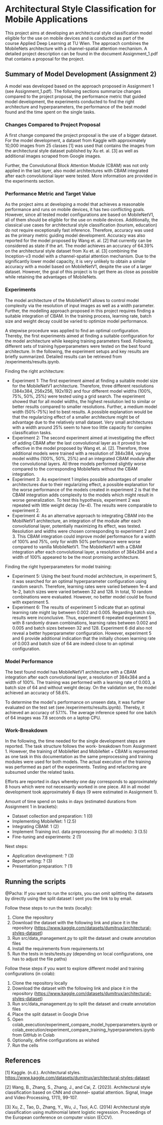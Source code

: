 # Architectural Style Classification for Mobile Applications

This project aims at developing an architectural style classification model eligible for the use on mobile devices and 
is conducted as part of the course Applied Deep Learning at TU Wien. The approach combines the MobileNets architecture 
with a channel-spatial attention mechanism. A detailed project description can be found in the document 
Assignment_1.pdf that contains a proposal for the project.


## Summary of Model Development (Assignment 2)
A model was developed based on the approach proposed in Assignment 1 (see Assignment_1.pdf). The following sections 
summarize changes compared to the project proposal, the performance metric that guided model development, the experiments 
conducted to find the right architecture and hyperparameters, the performance of the best model found and the time 
spent on the single tasks.

### Changes Compared to Project Proposal 
A first change compared the project proposal is the use of a bigger dataset. For the model development, a dataset from 
Kaggle with approximately 10,000 images from 25 classes [1] was used that contains the images from the architectural 
style dataset published by Xu et. al. [3] as well as additional images scraped from Google images. 

Further, the Convolutional Block Attention Module (CBAM) was not only applied in the last layer, also model 
architectures with CBAM integrated after each convolutional layer were tested. More information are provided in the 
experiments section.

### Performance Metric and Target Value
As the project aims at developing a model that achieves a reasonable performance and runs on mobile devices, it has two 
conflicting goals. However, since all tested model configurations are based on MobileNetV1, all of them should be 
eligible for the use on mobile devices. Additionally, the classical use cases for architectural style classification
(tourism, education) do not require exceptionally fast inference. Therefore, accuracy was used as the primary metric 
guiding model development. Accuracy was also reported for the model proposed by Wang et. al. [2] that 
currently can be considered as state if the art. The model achieves an accuracy of 64.39% on the architectural 
style dataset from Xu et. al. [3] combining the Inception-v3 model with a channel-spatial attention mechanism. Due to 
the significantly lower model capacity, it is very unlikely to obtain a similar accuracy with a model based on 
MobileNetV1, despite the use of a larger dataset. However, the goal of this project is to get there as close as possible
while retaining the advantages of MobileNets.

### Experiments
The model architecture of the MobileNetV1 allows to control model complexity via the resolution of input images as well
as a width parameter. Further, the modelling approach proposed in this project requires finding a suitable integration
of CBAM. In the training process, learning rate, batch size and weight decay could be varied to optimize model 
performance.

A stepwise procedure was applied to find an optimal configuration. Thereby, the first experiments aimed at finding a 
suitable configuration for the model architecture while keeping training parameters fixed. Following, different sets of
training hyperparameters were tested on the best found architecture. In the following, the experiment setups and key
results are briefly summarized. Detailed results can be retrieved from /experiments/results.ipynb. 

Finding the right architecture:
* Experiment 1: The first experiment aimed at finding a suitable model size for the MobileNetV1 architecture. Therefore, 
three different resolutions (384x384, 256x256, 192x192) and four different model widths (100%, 75%, 50%, 25%) were 
tested using a grid search. The experiment showed that for all model widths, the highest resolution led to similar or 
better results compared to smaller resolutions. Further, a medium model width (50%-75%) led to best results. A possible 
explanation would be that the regularizing effect of a smaller architecture might be of advantage due to the relatively 
small dataset. Very small architectures with a width around 25% seem to have too little capacity for complex 
classification tasks. 
* Experiment 2: The second experiment aimed at investigating the effect of adding CBAM after the last convolutional 
layer as it proved to be effective in the model proposed by Wang et. al. [2]. Therefore, three additional models were 
trained with a resolution of 384x384, varying model widths (100%, 50%, 25%) and an integrated CBAM module after the 
convolutional layers. All three models performed slightly worse compared to the corresponding MobileNets without the 
CBAM integration. 
* Experiment 3: As experiment 1 implies possible advantages of smaller architectures due to their regularizing effect, 
a possible explanation for the worse performance of the models created in experiment 2 is that the CBAM integration adds
complexity to the models which might result in worse generalization. To test this hypothesis, experiment 2 was repeated 
with little weight decay (1e-4). The results were comparable to experiment 2.
* Experiment 4: As an alternative approach to integrating CBAM into the MobilNetV1 architecture, an integration of the 
module after each convolutional layer, potentially maximizing its effect, was tested. Resolution and widths were chosen 
corresponding to experiment 2 and 3. This CBAM integration could improve model performance for a width of 100% and 75%, 
only for width 50% performance were worse compared to vanilla MobileNetV1. The MobileNetV1 with a CBAM integration
after each convolutional layer, a resolution of 384x384 and a width of 100% appeared to be the most promising 
architecture. 

Finding the right hyperparameters for model training: 
* Experiment 5: Using the best found model architecture, in experiment 5, it was searched for an optimal hyperparameter
configuration using random search. Therefore, learning rates were varied between 1e-4 and 1e-2, batch sizes were varied 
between 32 and 128. In total, 10 random combinations were evaluated. However, no better model could be found with 
experiment 5.
* Experiment 6: The results of experiment 5 indicate that an optimal learning rate might lay between 0.002 and 0.005. 
Regarding batch size, results were inconclusive. Thus, experiment 6 repeated experiment 5 with 8 randomly drawn
combinations, learning rates between 0.002 and 0.005 and batch sizes between 32 and 128. Experiment 6 did also not 
reveal a better hyperparameter configuration. However, experiment 5 and 6 provide additional indication that the 
initially chosen learning rate of 0.003 and batch size of 64 are indeed close to an optimal configuration.

### Model Performance
The best found model has MobileNetV1 architecture with a CBAM integration after each convolutional layer, a 
resolution of 384x384 and a width of 100%. The training was performed with a learning rate of 0.003, a batch size of 64 
and without weight decay. On the validation set, the model achieved an accuracy of 58.6%. 

To determine the model's performance on unseen data, it was further evaluated on the test set (see 
/experiments/results.ipynb). Thereby, it achieved an accuracy of 57.1%. The average inference speed for one batch of 64
images was 7.8 seconds on a laptop CPU.

### Work-Breakdown
In the following, the time needed for the single development steps are reported. The task structure follows the work-
breakdown from Assignment 1. However, the training of MobileNet and MobileNet + CBAM is represented as one task in this
documentation as the same preprocessing and training modules were used for both models. The actual execution of the 
training was performed as part of the experiments. Testing and refactoring are subsumed under the related tasks. 

Efforts are reported in days whereby one day corresponds to approximately 8 hours which were not necessarily worked in 
one piece. All in all model development took approximately 8 days (9 were estimated in Assignment 1).

Amount of time spend on tasks in days (estimated durations from Assignment 1 in brackets):
* Dataset collection and preparation: 1 (0)
* Implementing MobileNet: 1 (2.5)
* Integrating CBAM: 1 (2)
* Implement Training incl. data preprocessing (for all models): 3 (3.5)
* Fine-tuning and experiments: 2 (1)

Next steps:
* Application development: ? (3)
* Report writing: ? (3)
* Presentation preparation: ? (1)


## Running the scripts
@Pacha: If you want to run the scripts, you can omit splitting the datasets by directly using the split dataset I sent 
you the link to by email. 

Follow these steps to run the tests (locally):
1. Clone the repository
2. Download the dataset with the following link and place it in the repository 
(https://www.kaggle.com/datasets/dumitrux/architectural-styles-dataset)
3. Run src/data_management.py to split the dataset and create annotation files
4. Install the requirements from requirements.txt
5. Run the tests in tests/tests.py (depending on local configurations, one has to adjust the file paths)

Follow these steps if you want to explore different model and training configurations (in colab):
1. Clone the repository locally
2. Download the dataset with the following link and place it in the repository 
(https://www.kaggle.com/datasets/dumitrux/architectural-styles-dataset)
3. Run src/data_management.py to split the dataset and create annotation files
4. Place the split dataset in Google Drive
5. Open colab_execution/experiment_compare_model_hyperparameters.ipynb or 
colab_execution/experiment_compare_training_hyperparameters.ipynb from GitHub in Colab
6. Optionally, define configurations as wished 
7. Run the cells


## References
[1] Kaggle. (n.d.). Architectural styles. https://www.kaggle.com/datasets/dumitrux/architectural-styles-dataset

[2] Wang, B., Zhang, S., Zhang, J., and Cai, Z. (2023). Architectural style classification based on CNN and channel–
spatial attention. Signal, Image and Video Processing, 17(1), 99-107.

[3] Xu, Z., Tao, D., Zhang, Y., Wu, J., Tsoi, A.C. (2014) Architectural style classification using multinomial latent 
logistic regression. Proceedings of the European conference on computer vision (ECCV).


